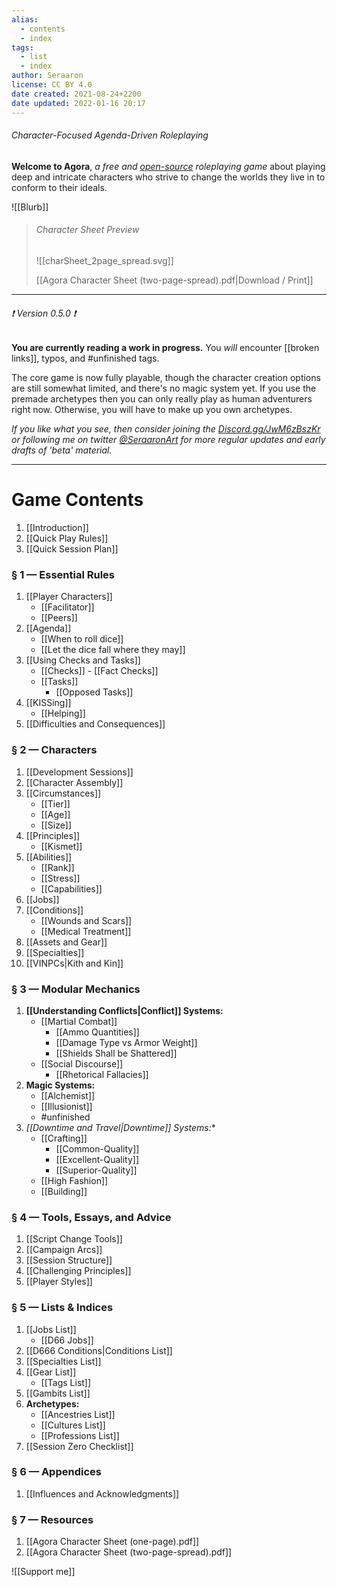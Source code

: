 ```yaml
---
alias:
  - contents
  - index
tags:
  - list
  - index
author: Seraaron
license: CC BY 4.0
date created: 2021-08-24+2200
date updated: 2022-01-16 20:17
---
```


###### Character-Focused Agenda-Driven Roleplaying

**Welcome to Agora**, _a free and [open-source](https://github.com/Seraaron/agora) roleplaying game_ about playing deep and intricate characters who strive to change the worlds they live in to conform to their ideals.

![[Blurb]]

> ###### Character Sheet Preview
>
> ![[charSheet_2page_spread.svg]]
>
> [[Agora Character Sheet (two-page-spread).pdf|Download / Print]]

---

###### ❗ Version 0.5.0 ❗

**You are currently reading a work in progress.** You _will_ encounter [[broken links]], typos, and #unfinished tags.

The core game is now fully playable, though the character creation options are still somewhat limited, and there's no magic system yet. If you use the premade archetypes then you can only really play as human adventurers right now. Otherwise, you will have to make up you own archetypes.

_If you like what you see, then consider joining the [Discord.gg/JwM6zBszKr](https://discord.gg/JwM6zBszKr) or following me on twitter [@SeraaronArt](https://twitter.com/SeraaronArt) for more regular updates and early drafts of 'beta' material._

---

# Game Contents

1. [[Introduction]]
2. [[Quick Play Rules]]
3. [[Quick Session Plan]]

### § 1 — Essential Rules

1. [[Player Characters]]
	- [[Facilitator]]
	- [[Peers]]
2. [[Agenda]]
	- [[When to roll dice]]
	- [[Let the dice fall where they may]]
3. [[Using Checks and Tasks]]
	- [[Checks]]			- [[Fact Checks]]
	- [[Tasks]]
		- [[Opposed Tasks]]
4. [[KISSing]]
	- [[Helping]]
5. [[Difficulties and Consequences]]

### § 2 — Characters

1. [[Development Sessions]]
2. [[Character Assembly]]
3. [[Circumstances]]
	- [[Tier]]
	- [[Age]]
	- [[Size]]
4. [[Principles]]
	- [[Kismet]]
5. [[Abilities]]
	- [[Rank]]
	- [[Stress]]
	- [[Capabilities]]
6. [[Jobs]]
7. [[Conditions]]
	- [[Wounds and Scars]]
	- [[Medical Treatment]]
8. [[Assets and Gear]]
9. [[Specialties]]
10. [[VINPCs|Kith and Kin]]

### § 3 — Modular Mechanics

1. **[[Understanding Conflicts|Conflict]] Systems:**
	- [[Martial Combat]]
		- [[Ammo Quantities]]
		- [[Damage Type vs Armor Weight]]
		- [[Shields Shall be Shattered]]
	- [[Social Discourse]]
		- [[Rhetorical Fallacies]]
2. **Magic Systems:**
	- [[Alchemist]]
	- [[Illusionist]]
	- #unfinished
3. **[[Downtime and Travel*|Downtime]] Systems:**
	- [[Crafting]]
		- [[Common-Quality]]
		- [[Excellent-Quality]]
		- [[Superior-Quality]]
	- [[High Fashion]]
	- [[Building]]

### § 4 — Tools, Essays, and Advice

1. [[Script Change Tools]]
2. [[Campaign Arcs]]
3. [[Session Structure]]
4. [[Challenging Principles]]
5. [[Player Styles]]

### § 5 — Lists & Indices

1. [[Jobs List]]
	- [[D66 Jobs]]
2. [[D666 Conditions|Conditions List]]
3. [[Specialties List]]
4. [[Gear List]]
	- [[Tags List]]
5. [[Gambits List]]
6. **Archetypes:**
	- [[Ancestries List]]
	- [[Cultures List]]
	- [[Professions List]]
7. [[Session Zero Checklist]]

### § 6 — Appendices

1. [[Influences and Acknowledgments]]

### § 7 — Resources

1. [[Agora Character Sheet (one-page).pdf]]
2. [[Agora Character Sheet (two-page-spread).pdf]]

![[Support me]]
